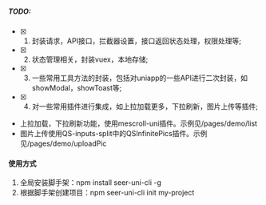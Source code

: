 ##### TODO:
- [x] 1. 封装请求，API接口，拦截器设置，接口返回状态处理，权限处理等;
- [x] 2. 状态管理相关，封装vuex，本地存储;
- [x] 3. 一些常用工具方法的封装，包括对uniapp的一些API进行二次封装，如showModal，showToast等;
- [x] 4. 对一些常用插件进行集成，如上拉加载更多，下拉刷新，图片上传等插件;

- 上拉加载，下拉刷新功能，使用mescroll-uni插件。示例见/pages/demo/list
- 图片上传使用QS-inputs-split中的QSInfinitePics插件。示例见/pages/demo/uploadPic

#### 使用方式
1. 全局安装脚手架：npm install seer-uni-cli -g 
2. 根据脚手架创建项目：npm seer-uni-cli init my-project